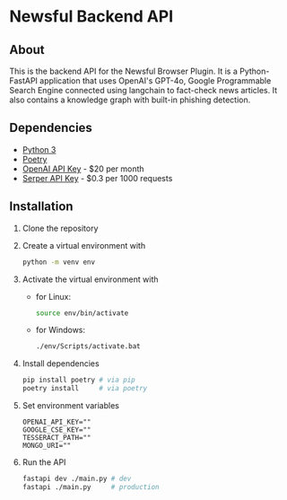 # Newsful Backend API

## About

This is the backend API for the Newsful Browser Plugin. It is a Python-FastAPI application that uses OpenAI's GPT-4o, Google Programmable Search Engine connected using langchain to fact-check news articles. It also contains a knowledge graph with built-in phishing detection.

## Dependencies

- [Python 3](https://www.python.org/downloads/)
- [Poetry](https://python-poetry.org/docs/#installation)
- [OpenAI API Key](https://openai.com/) - $20 per month
- [Serper API Key](https://serper.dev/) - $0.3 per 1000 requests

## Installation

1. Clone the repository
2. Create a virtual environment with

    ```sh
    python -m venv env
    ```

3. Activate the virtual environment with

    - for Linux:

        ```sh
        source env/bin/activate
        ```

    - for Windows:

        ```sh
        ./env/Scripts/activate.bat
        ```

4. Install dependencies

    ```sh
    pip install poetry # via pip
    poetry install     # via poetry
    ```

5. Set environment variables

    ```env
    OPENAI_API_KEY=""
    GOOGLE_CSE_KEY=""
    TESSERACT_PATH=""
    MONGO_URI=""
    ```

6. Run the API

    ```sh
    fastapi dev ./main.py # dev
    fastapi ./main.py     # production
    ```
